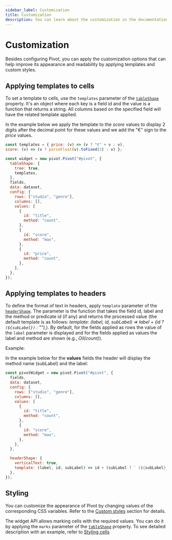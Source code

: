 ```yaml
---
sidebar_label: Customization
title: Customization
description: You can learn about the customization in the documentation of the DHTMLX JavaScript Pivot library. Browse developer guides and API reference, try out code examples and live demos, and download a free 30-day evaluation version of DHTMLX Pivot.
---
```


# Customization

Besides configuring Pivot, you can apply the customization options that can help improve its appearance and readability by applying templates and custom styles.

## Applying templates to cells

To set a template to cells, use the `templates` parameter of the [`tableShape`](/api/properties/tableshape-property) property. It's an object where each key is a field id and the value is a function that returns a string. All columns based on the specified field will have the related template applied. 

In the example below we apply the template to the *score* values to display 2 digits after the decimal point for these values and we add the "€" sign to the *price* values. 

~~~jsx {1-2,7}
const templates = { price: (v) => (v ? "€" + v : v), 
score: (v) => (v ? parseFloat(v).toFixed(2) : v) };

const widget = new pivot.Pivot("#pivot", {
  tableShape: {
    tree: true,
    templates,
  },
  fields,
  data: dataset,
  config: {
    rows: ["studio", "genre"],
    columns: [],
    values: [
      {
        id: "title",
        method: "count",
      },
      {
        id: "score",
        method: "max",
      },
      {
        id: "price",
        method: "count",
      },
    ],
  },
});
~~~

## Applying templates to headers

To define the format of text in headers, apply `template` parameter of the [`headerShape`](/api/config/headershape-property). The parameter is the function that takes the field id, label and the method or predicate id (if any) and returns the processed value (the default template is as follows: *template: (label, id, subLabel) => label + (id ? ` (${subLabel})` : ""),*). By default, for the fields applied as rows the value of the `label` parameter is displayed and for the fields applied as values the label and method are shown (e.g., *Oil(count)*). 

Example:

In the example below for the **values** fields the header will display the method name (subLabel) and the label:

~~~jsx {19-22}
const pivotWidget = new pivot.Pivot("#pivot", {
  fields,
  data: dataset,
  config: {
    rows: ["studio", "genre"],
    columns: [],
    values: [
      {
        id: "title",
        method: "count",
      },
      {
        id: "score",
        method: "max",
      },
    ],
  },

  headerShape: {
    verticalText: true,
    template: (label, id, subLabel) => id + (subLabel ? ` (${subLabel})` : ""),
  },
});
~~~

## Styling

You can customize the appearance of Pivot by changing values of the corresponding CSS variables. Refer to the [Custom styles](/guides/stylization#custom-styles) section for details.

The widget API allows marking cells with the required values. You can do it by applying the `marks` parameter of the [`tableShape`](/api/config/tableshape-property) property. To see detailed description with an example, refer to [Styling cells](/guides/stylization#styling-cells)